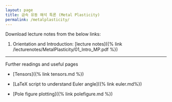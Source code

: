 ```yaml
---
layout: page
title: 금속 유동 해석 특론 (Metal Plasticity)
permalink: /metalplasticity/
---
```


Download lecture notes from the below links:

1. Orientation and Introduction: [lecture notes]({% link /lecturenotes/MetalPlasticity/01_Intro_MP.pdf %})

--------------------------
Further readings and useful pages

- [Tensors]({% link tensors.md %})

- [LaTeX script to understand Euler angle]({% link euler.md%})

- [Pole figure plotting]({% link polefigure.md %})
